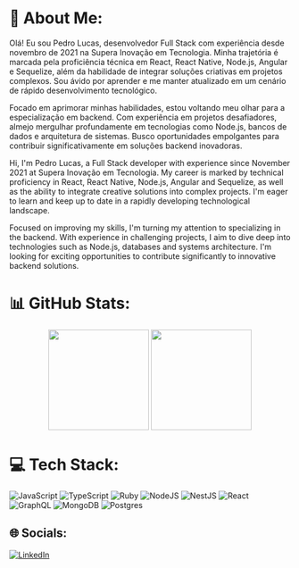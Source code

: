 # 💫 About Me:
Olá! Eu sou Pedro Lucas, desenvolvedor Full Stack com experiência desde novembro de 2021 na Supera Inovação em Tecnologia. Minha trajetória é marcada pela proficiência técnica em React, React Native, Node.js, Angular e Sequelize, além da habilidade de integrar soluções criativas em projetos complexos. Sou ávido por aprender e me manter atualizado em um cenário de rápido desenvolvimento tecnológico.

Focado em aprimorar minhas habilidades, estou voltando meu olhar para a especialização em backend. Com experiência em projetos desafiadores, almejo mergulhar profundamente em tecnologias como Node.js, bancos de dados e arquitetura de sistemas. Busco oportunidades empolgantes para contribuir significativamente em soluções backend inovadoras.

Hi, I'm Pedro Lucas, a Full Stack developer with experience since November 2021 at Supera Inovação em Tecnologia. My career is marked by technical proficiency in React, React Native, Node.js, Angular and Sequelize, as well as the ability to integrate creative solutions into complex projects. I'm eager to learn and keep up to date in a rapidly developing technological landscape.

Focused on improving my skills, I'm turning my attention to specializing in the backend. With experience in challenging projects, I aim to dive deep into technologies such as Node.js, databases and systems architecture. I'm looking for exciting opportunities to contribute significantly to innovative backend solutions.

# 📊 GitHub Stats:
<div align="center">
  <img height="180em" src="https://github-readme-stats.vercel.app/api?username=pedrolucazx&show_icons=true&theme=vision-friendly-dark&include_all_commits=true&count_private=false&hide_border=true"/>
  <img height="180em" src="https://github-readme-stats.vercel.app/api/top-langs/?username=pedrolucazx&layout=compact&langs_count=7&theme=vision-friendly-dark&hide_border=true"/>
</div>  

# 💻 Tech Stack:
![JavaScript](https://img.shields.io/badge/javascript-%23323330.svg?style=for-the-badge&logo=javascript&logoColor=%23F7DF1E) 
![TypeScript](https://img.shields.io/badge/typescript-%23007ACC.svg?style=for-the-badge&logo=typescript&logoColor=white) 
![Ruby](https://img.shields.io/badge/ruby-%23CC342D.svg?style=for-the-badge&logo=ruby&logoColor=white) 
![NodeJS](https://img.shields.io/badge/node.js-6DA55F?style=for-the-badge&logo=node.js&logoColor=white) 
![NestJS](https://img.shields.io/badge/nestjs-%23E0234E.svg?style=for-the-badge&logo=nestjs&logoColor=white) 
![React](https://img.shields.io/badge/react-%2320232a.svg?style=for-the-badge&logo=react&logoColor=%2361DAFB) 
![GraphQL](https://img.shields.io/badge/-GraphQL-E10098?style=for-the-badge&logo=graphql&logoColor=white) 
![MongoDB](https://img.shields.io/badge/MongoDB-%234ea94b.svg?style=for-the-badge&logo=mongodb&logoColor=white)
![Postgres](https://img.shields.io/badge/postgres-%23316192.svg?style=for-the-badge&logo=postgresql&logoColor=white) 

## 🌐 Socials:
[![LinkedIn](https://img.shields.io/badge/-LinkedIn-000?style=for-the-badge&logo=linkedin&logoColor=30A3DC)](https://www.linkedin.com/in/pedrolucazx/) 

